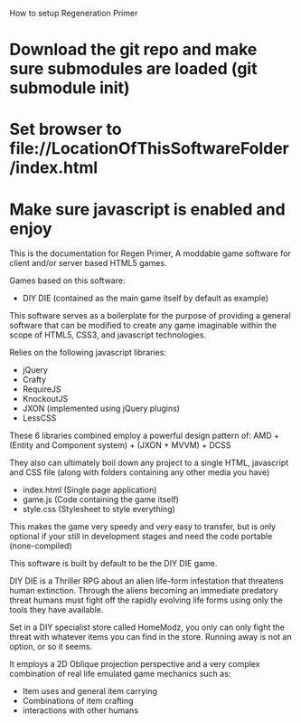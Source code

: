 How to setup Regeneration Primer

# Download the git repo and make sure submodules are loaded (git submodule init)

# Set browser to file://LocationOfThisSoftwareFolder/index.html

# Make sure javascript is enabled and enjoy

This is the documentation for Regen Primer, A moddable game software for client and/or server based HTML5 games.

Games based on this software:
- DIY DIE (contained as the main game itself by default as example)

This software serves as a boilerplate  for the purpose of providing a general software that can be modified to create any game imaginable within the scope of HTML5, CSS3, and javascript technologies.

Relies on the following javascript libraries:
- jQuery
- Crafty
- RequireJS
- KnockoutJS
- JXON (implemented using jQuery plugins)
- LessCSS

These 6 libraries combined employ a powerful design pattern  of:
AMD + (Entity and Component system) + (JXON + MVVM) + DCSS

They also can ultimately boil down any project to a single HTML, javascript and CSS file (along with folders containing any other media you have)

- index.html (Single page application)
- game.js (Code containing the game itself)
- style.css (Stylesheet to style everything)

This makes the game very speedy and very easy to transfer, but is only optional if your still in development stages and need the code portable (none-compiled)

This software is built by default to be the DIY DIE game.

DIY DIE is a Thriller RPG about an alien life-form infestation that threatens human extinction. Through the aliens becoming an immediate predatory threat humans must fight off the rapidly evolving life forms using only the tools they have available.

Set in a DIY specialist store called HomeModz, you only can only fight the threat with whatever items you can find in the store. Running away is not an option, or so it seems. 

It employs a 2D Oblique projection perspective and a very complex combination of real life emulated game mechanics such as:
- Item uses and general item carrying
- Combinations of item crafting
- interactions with other humans